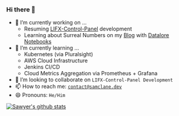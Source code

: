 ### Hi there 👋
- 🔭 I’m currently working on ...
  - Resuming [LIFX-Control-Panel](https://github.com/samclane/LIFX-Control-Panel) development
  - Learning about Surreal Numbers on my [Blog](https://samclane.dev/2021-5-26-surreal-numbers-in-python/) with [Datalore Notebooks](https://datalore.jetbrains.com/view/notebook/y0irTQxpwjtJraOPVB5Kuf)
- 🌱 I’m currently learning ...
  - Kubernetes (via Pluralsight)
  - AWS Cloud Infrastructure
  - Jenkins CI/CD
  - Cloud Metrics Aggregation via Prometheus + Grafana
- 👯 I’m looking to collaborate on `LIFX-Control-Panel Development`
- 📫 How to reach me: [`contact@samclane.dev`](mailto:contact@samclane.dev)
- 😄 Pronouns: `He/Him`

[![Sawyer's github stats](https://github-readme-stats.vercel.app/api?username=samclane)](https://github.com/anuraghazra/github-readme-stats)
